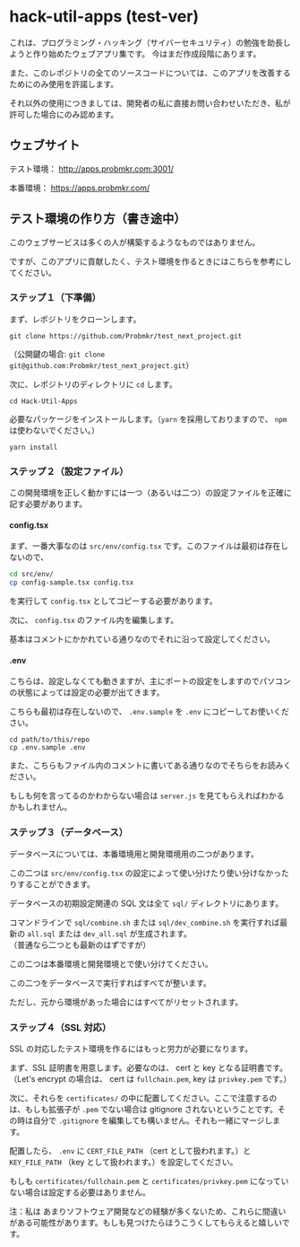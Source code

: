 # hack-util-apps (test-ver)

これは、プログラミング・ハッキング（サイバーセキュリティ）の勉強を助長しようと作り始めたウェブアプリ集です。
今はまだ作成段階にあります。

また、このレポジトリの全てのソースコードについては、このアプリを改善するためにのみ使用を許諾します。

それ以外の使用につきましては、開発者の私に直接お問い合わせいただき、私が許可した場合にのみ認めます。

## ウェブサイト

テスト環境：
http://apps.probmkr.com:3001/

本番環境：
https://apps.probmkr.com/

## テスト環境の作り方（書き途中）

このウェブサービスは多くの人が構築するようなものではありません。

ですが、このアプリに貢献したく、テスト環境を作るときにはこちらを参考にしてください。

### ステップ１（下準備）

まず、レポジトリをクローンします。

```shell
git clone https://github.com/Probmkr/test_next_project.git
```

（公開鍵の場合: `git clone git@github.com:Probmkr/test_next_project.git`）

次に、レポジトリのディレクトリに `cd` します。

```shell
cd Hack-Util-Apps
```

必要なパッケージをインストールします。（`yarn` を採用しておりますので、 `npm` は使わないでください。）

```shell
yarn install
```

### ステップ２（設定ファイル）

この開発環境を正しく動かすには一つ（あるいは二つ）の設定ファイルを正確に記す必要があります。

#### config.tsx

まず、一番大事なのは `src/env/config.tsx` です。このファイルは最初は存在しないので、

```bash
cd src/env/
cp config-sample.tsx config.tsx
```

を実行して `config.tsx` としてコピーする必要があります。

次に、 `config.tsx` のファイル内を編集します。

基本はコメントにかかれている通りなのでそれに沿って設定してください。

#### .env

こちらは、設定しなくても動きますが、主にポートの設定をしますのでパソコンの状態によっては設定の必要が出てきます。

こちらも最初は存在しないので、 `.env.sample` を `.env` にコピーしてお使いください。

```shell
cd path/to/this/repo
cp .env.sample .env
```

また、こちらもファイル内のコメントに書いてある通りなのでそちらをお読みください。

もしも何を言ってるのかわからない場合は `server.js` を見てもらえればわかるかもしれません。

### ステップ３（データベース）

データベースについては、本番環境用と開発環境用の二つがあります。

この二つは `src/env/config.tsx` の設定によって使い分けたり使い分けなかったりすることができます。

データベースの初期設定関連の SQL 文は全て `sql/` ディレクトリにあります。

コマンドラインで `sql/combine.sh` または `sql/dev_combine.sh` を実行すれば最新の `all.sql` または `dev_all.sql` が生成されます。  
（普通なら二つとも最新のはずですが）

この二つは本番環境と開発環境とで使い分けてください。

この二つをデータベースで実行すればすべてが整います。

ただし、元から環境があった場合にはすべてがリセットされます。

### ステップ４（SSL 対応）

SSL の対応したテスト環境を作るにはもっと労力が必要になります。

まず、SSL 証明書を用意します。必要なのは、 cert と key となる証明書です。（Let's encrypt の場合は、 cert は `fullchain.pem`, key は `privkey.pem` です。）

次に、それらを `certificates/` の中に配置してください。ここで注意するのは、もしも拡張子が `.pem` でない場合は gitignore されないということです。その時は自分で `.gitignore` を編集しても構いません。それも一緒にマージします。

配置したら、 `.env` に `CERT_FILE_PATH` （cert として扱われます。）と `KEY_FILE_PATH` （key として扱われます。）を設定してください。

もしも `certificates/fullchain.pem` と `certificates/privkey.pem` になっていない場合は設定する必要はありません。

注：私は あまりソフトウェア開発などの経験が多くないため、これらに間違いがある可能性があります。もしも見つけたらほうこうくしてもらえると嬉しいです。
